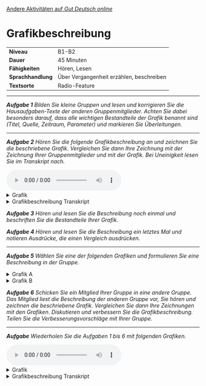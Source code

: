 [Andere Aktivitäten auf *Gut Deutsch
online*](https://daniel-jach.github.io/gutDeutsch-online/index.html)

Grafikbeschreibung
==================

<table>
<tbody>
<tr class="odd">
<td><strong>Niveau</strong></td>
<td>B1-B2</td>
</tr>
<tr class="even">
<td><strong>Dauer</strong></td>
<td>45 Minuten</td>
</tr>
<tr class="odd">
<td><strong>Fähigkeiten</strong></td>
<td>Hören, Lesen</td>
</tr>
<tr class="even">
<td><strong>Sprachhandlung</strong></td>
<td>Über Vergangenheit erzählen, beschreiben</td>
</tr>
<tr class="odd">
<td><strong>Textsorte</strong></td>
<td>Radio-Feature</td>
</tr>
</tbody>
</table>

------------------------------------------------------------------------

***Aufgabe 1** Bilden Sie kleine Gruppen und lesen und korrigieren Sie
die Hausaufgaben-Texte der anderen Gruppenmitglieder. Achten Sie dabei
besonders darauf, dass alle wichtigen Bestandteile der Grafik benannt
sind (Titel, Quelle, Zeitraum, Parameter) und markieren Sie
Überleitungen.*

------------------------------------------------------------------------

***Aufgabe 2** Hören Sie die folgende Grafikbeschreibung an und zeichnen
Sie die beschriebene Grafik. Vergleichen Sie dann Ihre Zeichnung mit der
Zeichnung Ihrer Gruppenmitglieder und mit der Grafik. Bei Uneinigkeit
lesen Sie im Transkript nach.*

<audio controls id="meinAudio" src="./audios/Grafik-CO2-Emissionen-Audio.mp3" preload="auto">
</audio>

<details>
<summary>Grafik</summary>
![](Grafikbeschreibung_files/figure-markdown_strict/Grafik-Emissionen-1.png)
</details>
<details>

<summary>Grafikbeschreibung Transkript</summary> **Erderwärmung**

Die Erde wird sich in den nächsten Jahren stark erwärmen. Eine wichtige
Ursache für diese Entwicklung ist der Anstieg von CO2 in der Atmosphäre.
Wissenschaftler und Bürgerinnen fordern daher, dass der CO2-Ausstoß
global gesenkt wird. Manche Volkswirtschaften produzieren aber mehr CO2
als andere. Die folgende Grafik vergleicht den CO2-Ausstoß ausgewählter
Länder im Jahr 2017. Die Daten stammen von der OECD.

Die Grafik zeigt die Länder China, USA, Indien, Japan, Deutschland,
Frankreich und Spanien auf der horizontalen Achse, und ihren CO2-Ausstoß
in Millionen Tonnen auf der vertikalen Achse. Der CO2-Ausstoß jedes
Landes wird als Balken dargestellt. Je höher der Balken ist, umso mehr
CO2 produziert dieses Land.

China produziert mit über 8000 Millionen Tonnen deutlich mehr CO2 als
die anderen Länder. An zweiter Stelle folgen die USA mit etwa 5000
Millionen Tonnen. Indien, Chinas Nachbarland, liegt mit etwa 2000
Millionen Tonnen CO2-Ausstoß auf dem dritten Platz. Danach folgen Japan
und Deutschland mit etwa 1000 bzw. 700 Millionen Tonnen. Frankreich und
Spanien produzieren beide weniger als 500 Millionen Tonnen CO2.

Die Zahlen zeigen einen eindeutigen Zusammenhang zwischen
Bevölkerungszahl und CO2-Ausstoß: Je größer die Bevölkerung eines Landes
ist, desto größer ist auch sein CO2-Ausstoß. Eine Ausnahme bildet
Indien, das trotz größerer Bevölkerung weniger CO2 produziert als die
USA. Das hat möglicherweise mit der geringeren Industrialisierung der
indischen Wirtschaft und weniger motorisiertem Individualverkehr zu tun.
Der immense CO2-Ausstoß Chinas wird vermutlich von der großen
Bevölkerung und der relativ späten Industrialisierung verursacht.
Dagegen produzieren Länder mit relativ kleinen Bevölkerungen und
überwiegend postindustrieller Wirtschaft wie Deutschland, Frankreich und
Spanien vergleichsweise wenig CO2.
</details>

***Aufgabe 3** Hören und lesen Sie die Beschreibung noch einmal und
beschriften Sie die Bestandteile Ihrer Grafik.*

***Aufgabe 4** Hören und lesen Sie die Beschreibung ein letztes Mal und
notieren Ausdrücke, die einen Vergleich ausdrücken.*

------------------------------------------------------------------------

***Aufgabe 5** Wählen Sie eine der folgenden Grafiken und formulieren
Sie eine Beschreibung in der Gruppe.*

<details>
<summary>Grafik A</summary>
![](Grafikbeschreibung_files/figure-markdown_strict/Grafik-Emissionen-A-1.png)
</details>
<details>
<summary>Grafik B</summary>
![](Grafikbeschreibung_files/figure-markdown_strict/Grafik-Emissionen-B-1.png)
</details>

***Aufgabe 6** Schicken Sie ein Mitglied Ihrer Gruppe in eine andere
Gruppe. Das Mitglied liest die Beschreibung der anderen Gruppe vor, Sie
hören und zeichnen die beschriebene Grafik. Vergleichen Sie dann Ihre
Zeichnungen mit den Grafiken. Diskutieren und verbessern Sie die
Grafikbeschreibung. Teilen Sie die Verbesserungsvorschläge mit Ihrer
Gruppe.*

------------------------------------------------------------------------

***Aufgabe** Wiederholen Sie die Aufgaben 1 bis 6 mit folgenden
Grafiken.*

<audio controls id="meinAudio" src="./audios/Grafik-CO2-Emissionen-Entwicklung-Audio.mp3" preload="auto">
</audio>

<details>
<summary>Grafik</summary>
![](Grafikbeschreibung_files/figure-markdown_strict/Grafik-Emissionen-Entwicklung-1.png)
</details>
<details>

<summary>Grafikbeschreibung Transkript</summary> **Erderwärmung**

Die Erde wird sich in den nächsten Jahren stark erwärmen. Eine wichtige
Ursache für diese Entwicklung ist der Anstieg von CO2 in der Atmosphäre.
Der CO2-Ausstoß entwickelt sich in unterschiedlichen Volkswirtschaften
verschieden. Die Grafik liefert genaue Informationen über die
Entwicklung der CO2-Emissionen seit dem Jahr 1975 in verschiedenen
Ländern.

Auf der horizontalen Achse sind die Jahreszahlen seit 1975 eingetragen,
auf der vertikalen Achse der CO2-Ausstoß in Millionen Tonnen.
Verschiedenfarbige Punkte und Linien zeigen den jährlichen CO2-Ausstoß
verschiedener Länder und seine Entwicklung über die Zeit an. Dargestellt
sind die Länder China, USA, Deutschland, Spanien, Frankreich und Indien.
Die Daten kommen von der OECD.

Eine wesentliche Entwicklung zeigt sich bei nur einem Land: China. Von
1975 bis in die Gegenwart steigt sein CO2-Ausstoß von unter 2000
Millionen Tonnen auf über 8000 Millionen Tonnen an. Vor allem ab dem
Jahr 2000 zeigt sich ein rasanter Anstieg, der erst nach 2010 auf hohem
Niveau wieder abflacht. Seit Mitte der 2000er Jahre produziert China
mehr CO2 als die USA. Die USA liegen über den gesamten Zeitraum hinweg
durchgehend bei über 4000 Millionen Tonnen CO2-Ausstoß, eine wesentliche
Veränderung zeigt sich nicht.

Der CO2-Ausstoß dieser beiden Länder liegt durchschnittlich deutlich
höher als der von Deutschland, Frankreich, Spanien und Indien. Der
CO2-Ausstoß der europäischen Länder liegt durchgehend bei unter 2000
Millionen Tonnen und sinkt langsam, aber kontinuierlich ab. In Indien
steigt der CO2-Ausstoß dagegen seit Ende der 2000er Jahre an und liegt
im Moment bei etwa 2000 Millionen Tonnen.

Besonders bemerkenswert ist die Entwicklung in China. Der rasante
Anstieg wird vermutlich von der neueren industriellen Entwicklung und
einer wachsenden Bevölkerung verursacht. Auch der Anstieg in Indien wird
vermutlich von Wirtschafts- und Bevölkerungswachstum bedingt. Die
kleineren europäischen Länder haben ihren CO2-Ausstoß zwar gesenkt,
können den Anstieg in China und Indien und den unverändert hohen
US-amerikanischen CO2-Ausstoß aber nicht ausgleichen. Wenn sich diese
Entwicklung fortsetzt, wird sich die Erde weiter erwärmen.
</details>
